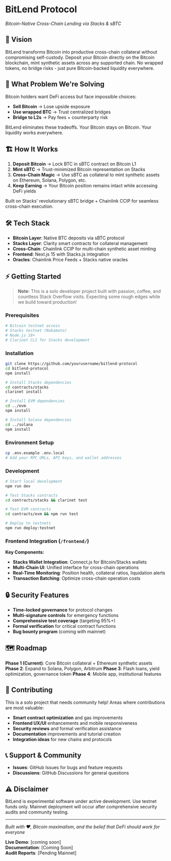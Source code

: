 # BitLend Protocol
*Bitcoin-Native Cross-Chain Lending via Stacks & sBTC*

## 🚀 Vision

BitLend transforms Bitcoin into productive cross-chain collateral without compromising self-custody. Deposit your Bitcoin directly on the Bitcoin blockchain, mint synthetic assets across any supported chain. No wrapped tokens, no bridge risks - just pure Bitcoin-backed liquidity everywhere.

## 🎯 What Problem We're Solving

Bitcoin holders want DeFi access but face impossible choices:
- **Sell Bitcoin** → Lose upside exposure
- **Use wrapped BTC** → Trust centralized bridges
- **Bridge to L2s** → Pay fees + counterparty risk

BitLend eliminates these tradeoffs. Your Bitcoin stays on Bitcoin. Your liquidity works everywhere.

## 🏗️ How It Works

1. **Deposit Bitcoin** → Lock BTC in sBTC contract on Bitcoin L1
2. **Mint sBTC** → Trust-minimized Bitcoin representation on Stacks
3. **Cross-Chain Magic** → Use sBTC as collateral to mint synthetic assets on Ethereum, Solana, Polygon, etc.
4. **Keep Earning** → Your Bitcoin position remains intact while accessing DeFi yields

Built on Stacks' revolutionary sBTC bridge + Chainlink CCIP for seamless cross-chain execution.

## 🛠️ Tech Stack

- **Bitcoin Layer**: Native BTC deposits via sBTC protocol
- **Stacks Layer**: Clarity smart contracts for collateral management
- **Cross-Chain**: Chainlink CCIP for multi-chain synthetic asset minting
- **Frontend**: Next.js 15 with Stacks.js integration
- **Oracles**: Chainlink Price Feeds + Stacks native oracles

## ⚡ Getting Started

> **Note**: This is a solo developer project built with passion, coffee, and countless Stack Overflow visits. Expecting some rough edges while we build toward production!

### Prerequisites
```bash
# Bitcoin testnet access
# Stacks testnet (Nakamoto)
# Node.js 18+
# Clarinet CLI for Stacks development
```

### Installation
```bash
git clone https://github.com/yourusername/bitlend-protocol
cd bitlend-protocol
npm install

# Install Stacks dependencies
cd contracts/stacks
clarinet install

# Install EVM dependencies  
cd ../evm
npm install

# Install Solana dependencies
cd ../solana
npm install
```

### Environment Setup
```bash
cp .env.example .env.local
# Add your RPC URLs, API keys, and wallet addresses
```

### Development
```bash
# Start local development
npm run dev

# Test Stacks contracts
cd contracts/stacks && clarinet test

# Test EVM contracts
cd contracts/evm && npm run test

# Deploy to testnets
npm run deploy:testnet
```
### Frontend Integration (`/frontend/`)

**Key Components:**
- **Stacks Wallet Integration**: Connect.js for Bitcoin/Stacks wallets
- **Multi-Chain UI**: Unified interface for cross-chain operations
- **Real-Time Monitoring**: Position health, collateral ratios, liquidation alerts
- **Transaction Batching**: Optimize cross-chain operation costs

## 🔒 Security Features

- **Time-locked governance** for protocol changes
- **Multi-signature controls** for emergency functions
- **Comprehensive test coverage** (targeting 95%+)
- **Formal verification** for critical contract functions
- **Bug bounty program** (coming with mainnet)

## 🗺️ Roadmap

**Phase 1 (Current)**: Core Bitcoin collateral + Ethereum synthetic assets
**Phase 2**: Expand to Solana, Polygon, Arbitrum
**Phase 3**: Flash loans, yield optimization, governance token
**Phase 4**: Mobile app, institutional features

## 🤝 Contributing

This is a solo project that needs community help! Areas where contributions are most valuable:

- **Smart contract optimization** and gas improvements
- **Frontend UX/UI** enhancements and mobile responsiveness  
- **Security reviews** and formal verification assistance
- **Documentation** improvements and tutorial creation
- **Integration ideas** for new chains and protocols

## 📞 Support & Community

- **Issues**: GitHub Issues for bugs and feature requests
- **Discussions**: GitHub Discussions for general questions

## ⚠️ Disclaimer

BitLend is experimental software under active development. Use testnet funds only. Mainnet deployment will occur after comprehensive security audits and community testing.

---

*Built with ❤️, Bitcoin maximalism, and the belief that DeFi should work for everyone*

**Live Demo**: [coming soon]  
**Documentation**: [Coming Soon]  
**Audit Reports**: [Pending Mainnet]
